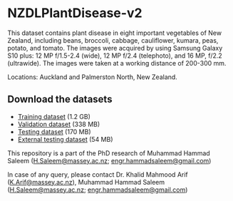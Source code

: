 # NZDLPlantDisease-v2

This dataset contains plant disease in eight important vegetables of New Zealand, including beans, broccoli, cabbage, cauliflower, kumara, peas, potato, and tomato. The images were acquired by using Samsung Galaxy S10 plus: 12 MP f/1.5-2.4 (wide), 12 MP f/2.4 (telephoto), and 16 MP, f/2.2 (ultrawide). The images were taken at a working distance of 200-300 mm.

Locations: Auckland and Palmerston North, New Zealand.

## Download the datasets

* [Training dataset](https://drive.google.com/file/d/1qg8oRjZwicL2z_2iy3pUeqfc_wrfpNcj) (1.2 GB)
* [Validation dataset](https://drive.google.com/file/d/1eIne-reVI7Ojwd1wJEOWyEudz8Y59eP8) (338 MB)
* [Testing dataset](https://drive.google.com/file/d/1BAHyTXeWZBG6sGMw41Syz8bjvZpR-kt3) (170 MB)
* [External testing dataset](https://drive.google.com/file/d/1os4RWNYYoRaZEX84QHEqojzTjUZuTzvC) (54 MB)

This repository is a part of the PhD research of Muhammad Hammad Saleem (H.Saleem@massey.ac.nz; engr.hammadsaleem@gmail.com)

In case of any query, please contact Dr. Khalid Mahmood Arif (K.Arif@massey.ac.nz), Muhammad Hammad Saleem (H.Saleem@massey.ac.nz; engr.hammadsaleem@gmail.com)

